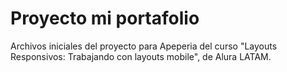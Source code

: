 # Proyecto mi portafolio

Archivos iniciales del proyecto para Apeperia del curso "Layouts Responsivos: Trabajando con layouts mobile", de Alura LATAM.